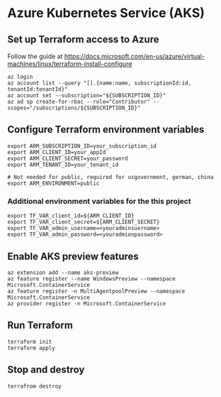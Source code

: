 

# Azure Kubernetes Service (AKS)

## Set up Terraform access to Azure

Follow the guide at https://docs.microsoft.com/en-us/azure/virtual-machines/linux/terraform-install-configure

```Shell
az login
az account list --query "[].{name:name, subscriptionId:id, tenantId:tenantId}"
az account set --subscription="${SUBSCRIPTION_ID}"
az ad sp create-for-rbac --role="Contributor" --scopes="/subscriptions/${SUBSCRIPTION_ID}"
```

## Configure Terraform environment variables

```Shell
export ARM_SUBSCRIPTION_ID=your_subscription_id
export ARM_CLIENT_ID=your_appId
export ARM_CLIENT_SECRET=your_password
export ARM_TENANT_ID=your_tenant_id

# Not needed for public, required for usgovernment, german, china
export ARM_ENVIRONMENT=public
```

### Additional environment variables for the this project

```Shell
export TF_VAR_client_id=${ARM_CLIENT_ID}
export TF_VAR_client_secret=${ARM_CLIENT_SECRET}
export TF_VAR_admin_username=<youradminsuername>
export TF_VAR_admin_password=<youradmionpassword>
```

## Enable AKS preview features

```Shell
az extension add --name aks-preview
az feature register --name WindowsPreview --namespace Microsoft.ContainerService
az feature register -n MultiAgentpoolPreview --namespace Microsoft.ContainerService
az provider register -n Microsoft.ContainerService
```

## Run Terraform

```Shell
terraform init
terraform apply
```

## Stop and destroy 
```Shell
terrafrom destroy
````

